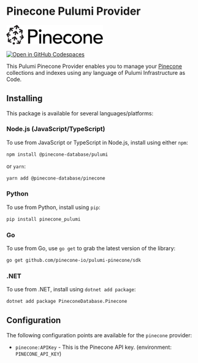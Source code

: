 # Pinecone Pulumi Provider

<img src="img/pinecone.svg" width="50%">

[![Open in GitHub Codespaces](https://github.com/codespaces/badge.svg)](https://codespaces.new/pinecone-io/pulumi-pinecone)

This Pulumi Pinecone Provider enables you to manage your [Pinecone](https://www.pinecone.io/) collections and indexes using any language of Pulumi Infrastructure as Code.

## Installing

This package is available for several languages/platforms:

### Node.js (JavaScript/TypeScript)

To use from JavaScript or TypeScript in Node.js, install using either `npm`:

```bash
npm install @pinecone-database/pulumi
```

or `yarn`:

```bash
yarn add @pinecone-database/pinecone
```

### Python

To use from Python, install using `pip`:

```bash
pip install pinecone_pulumi
```

### Go

To use from Go, use `go get` to grab the latest version of the library:

```bash
go get github.com/pinecone-io/pulumi-pinecone/sdk
```

### .NET

To use from .NET, install using `dotnet add package`:

```bash
dotnet add package PineconeDatabase.Pinecone
```

## Configuration

The following configuration points are available for the `pinecone` provider:

- `pinecone:APIKey` - This is the Pinecone API key. (environment: `PINECONE_API_KEY`)
